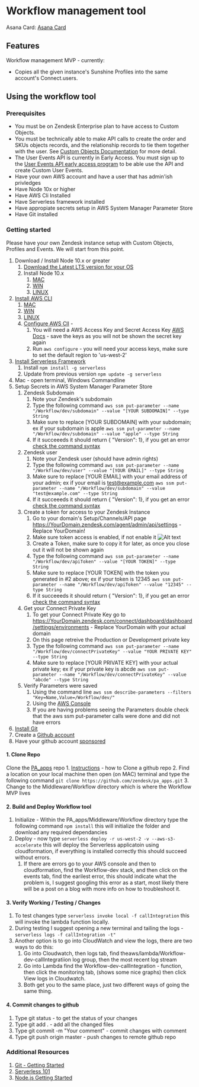 # Workflow management tool

Asana Card:
[Asana Card](https://app.asana.com/0/1121246347800639/1121246418123671)

## Features
Workflow management MVP - currently:

* Copies all the given instance's Sunshine Profiles into the same account's Connect.users.

## Using the workflow tool

### Prerequisites

* You must be on Zendesk Enterprise plan to have access to Custom Objects.
* You must be technically able to make API calls to create the order and SKUs objects records, and the relationship records to tie them together with the user. See [Custom Objects Documentation](https://developer.zendesk.com/rest_api/docs/custom-objects-api/introduction) for more detail. 
* The User Events API is currently in Early Access. You must sign up to the [User Events API early access program](https://develop.zendesk.com/hc/en-us/articles/360001844267-Using-the-User-Events-API-early-access-) to be able use the API and create Custom User Events.
* Have your own AWS account and have a user that has admin'ish privledges
* Have Node 10x or higher
* Have AWS Cli Installed
* Have Serverless framework installed
* Have appropiate secrets setup in AWS System Manager Parameter Store
* Have Git installed

### Getting started
Please have your own Zendesk instance setup with Custom Objects, Profiles and Events.  We will start from this point.

1.  Download / Install Node 10.x or greater 
    1. [Download the Latest LTS version for your OS](https://nodejs.org/en/download/)
    2. Install Node 10.x 
        1. [MAC](https://nodesource.com/blog/installing-nodejs-tutorial-mac-os-x/) 
        2. [WIN](https://www.wikihow.com/Install-Node.Js-on-Windows) 
        3. [LINUX](https://nodejs.org/en/download/package-manager/)
2. [Install AWS CLI](https://docs.aws.amazon.com/cli/latest/userguide/cli-chap-install.html)
    1. [MAC](https://docs.aws.amazon.com/cli/latest/userguide/install-macos.html) 
    2. [WIN](https://docs.aws.amazon.com/cli/latest/userguide/install-windows.html) 
    3. [LINUX](https://docs.aws.amazon.com/cli/latest/userguide/install-linux.html)
    4. [Configure AWS ClI](https://docs.aws.amazon.com/cli/latest/userguide/cli-chap-configure.html) - 
        1. You will need a AWS Access Key and Secret Access Key [AWS Docs](https://docs.aws.amazon.com/IAM/latest/UserGuide/id_credentials_access-keys.html) - save the keys as you will not be shown the secret key again
        2. Run ```aws configure``` - you will need your access keys, make sure to set the default region to 'us-west-2'
3. [Install Serverless Framework](https://serverless.com/framework/docs/getting-started/)
    1. Install ```npm install -g serverless```
    2. Update from previous version ```npm update -g serverless```
3. Mac - open terminal, Windows Commandline
4. Setup Secrets in AWS System Manager Parameter Store
    1. Zendesk Subdomain
        1. Note your Zendesk's subdomain        
        2. Type the following command ```aws ssm put-parameter --name "/Workflow/dev/subdomain" --value "[YOUR SUBDOMAIN]" --type String```
        3. Make sure to replace [YOUR SUBDOMAIN] with your subdomain; ex if your subdomain is apple ```aws ssm put-parameter --name "/Workflow/dev/subdomain" --value "apple" --type String```
        4. If it succeeeds it should return { "Version": 1}, if you get an error [check the command syntax](https://docs.aws.amazon.com/systems-manager/latest/userguide/sysman-paramstore-cli.html)
    2. Zendesk user
        1. Note your Zendesk user (should have admin rights)
        2. Type the following command ```aws ssm put-parameter --name "/Workflow/dev/user" --value "[YOUR EMAIL]" --type String ```
        3. Make sure to replace [YOUR EMAIL] with your email address of your admin; ex if your email is test@example.com ```aws ssm put-parameter --name "/Workflow/dev/subdomain" --value "test@example.com" --type String```
        4. If it succeeeds it should return { "Version": 1}, if you get an error [check the command syntax](https://docs.aws.amazon.com/systems-manager/latest/userguide/sysman-paramstore-cli.html)
    3. Create a token for access to your Zendesk Instance
        1. Go to your domain's Setup/Channels/API page https://YourDomain.zendesk.com/agent/admin/api/settings - Replace YourDomain!
        2. Make sure token access is enabled, if not enable it ![Alt text](/screenshots/token_access.jpg?raw=true "Turn on Token Access")
        3. Create a Token, make sure to copy it for later, as once you close out it will not be shown again
        4. Type the following command ```aws ssm put-parameter --name "/Workflow/dev/apiToken" --value "[YOUR TOKEN]" --type String```
        5. Make sure to replace [YOUR TOKEN] with the token you generated in #2 above; ex if your token is 12345 ```aws ssm put-parameter --name "/Workflow/dev/apiToken" --value "12345" --type String```
        6. If it succeeeds it should return { "Version": 1}, if you get an error [check the command syntax](https://docs.aws.amazon.com/systems-manager/latest/userguide/sysman-paramstore-cli.html)
    4. Get your Connect Private Key
        1. To get your Connect Private Key go to https://YourDomain.zendesk.com/connect/dashboard/dashboard/settings/environments - Replace YourDomain with your actual domain
        2. On this page retreive the Production or Development private key
        3. Type the following command ```aws ssm put-parameter --name "/Workflow/dev/connectPrivateKey" --value "YOUR PRIVATE KEY" --type String```
        4. Make sure to replace [YOUR PRIVATE KEY] with your actual private key; ex if your private key is abcde ```aws ssm put-parameter --name "/Workflow/dev/connectPrivateKey" --value "abcde" --type String```
    5. Verify Parameters were saved
        1. Using the command line ```aws ssm describe-parameters --filters "Key=Name,Value=/Workflow/dev/"```
        2. Using the [AWS Console](https://us-west-2.console.aws.amazon.com/systems-manager/parameters?region=us-west-2) 
        3. If you are having problems seeing the Parameters double check that the aws ssm put-parameter calls were done and did not have errors
5. [Install Git](https://git-scm.com/book/en/v2/Getting-Started-Installing-Git)
6. Create a [Github account](https://github.com/join)
7. Have your github account [sponsored](https://zendeskit.zendesk.com/hc/en-us/articles/360006728793)

#### 1. Clone Repo
Clone the [PA_apps](https://github.com/zendesk/pa_apps) repo
    1. [Instructions](https://help.github.com/en/articles/cloning-a-repository) - how to Clone a github repo
    2. Find a location on your local machine then open (on MAC) terminal and type the following command ```git clone https://github.com/zendesk/pa_apps.git```
    3. Change to the Middleware/Workflow directory which is where the Workflow MVP lives

#### 2. Build and Deploy Workflow tool
1. Initialize - Within the PA_apps/Middleware/Workflow directory type the following command ```npm install``` this will initialize the folder and download any required dependancies
2. Deploy - now type ```serverless deploy -r us-west-2 -v --aws-s3-accelerate``` this will deploy the Serverless applicatoin using cloudformation, if everything is installed correctly this should succeed without errors.
    1. If there are errors go to your AWS console and then to cloudformation, find the Workflow-dev stack, and then click on the events tab, find the earilest error, this should indicate what the problem is, I suggest googling this error as a start, most likely there will be a post on a blog with more info on how to troubleshoot it.

#### 3. Verify Working / Testing / Changes
1. To test changes type ```serverless invoke local -f callIntegration``` this will invoke the lambda function locally.
2. During testing I suggest opening a new terminal and tailing the logs - ```serverless logs -f callIntegration -t"```
3. Another option is to go into CloudWatch and view the logs, there are two ways to do this:
    1. Go into Cloudwatch, then logs tab, find theaws/lambda/Workflow-dev-callIntegratiion log group, then the most recent log stream
    2. Go into Lambda find the Workflow-dev-callIntegration - function, then click the monitoring tab, (shows some nice graphs) then click View logs in Cloudwatch.
    3. Both get you to the same place, just two different ways of going the same thing.

#### 4. Commit changes to github
1. Type git status - to get the status of your changes
2. Type git add . - add all the changed files
4. Type git commit -m "Your comment" - commit changes with comment
5. Type git push origin master - push changes to remote github repo


### Additional Resources
1. [Git - Getting Started](https://git-scm.com/book/en/v1/Getting-Started)
2. [Serverless 101](https://www.youtube.com/playlist?list=PLGyRwGktEFqedFrqKLIzmUXlsiQ4tbdyo)
3. [Node.js Getting Started](https://nodejs.org/en/docs/guides/getting-started-guide/)

